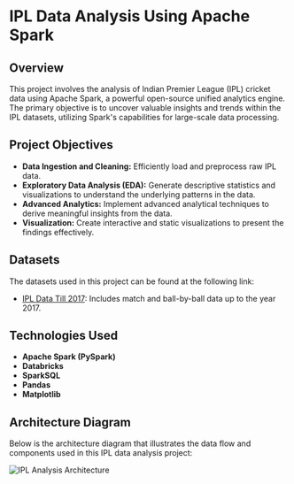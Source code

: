 # IPL Data Analysis Using Apache Spark

## Overview

This project involves the analysis of Indian Premier League (IPL) cricket data using Apache Spark, a powerful open-source unified analytics engine. The primary objective is to uncover valuable insights and trends within the IPL datasets, utilizing Spark's capabilities for large-scale data processing.

## Project Objectives

- **Data Ingestion and Cleaning:** Efficiently load and preprocess raw IPL data.
- **Exploratory Data Analysis (EDA):** Generate descriptive statistics and visualizations to understand the underlying patterns in the data.
- **Advanced Analytics:** Implement advanced analytical techniques to derive meaningful insights from the data.
- **Visualization:** Create interactive and static visualizations to present the findings effectively.

## Datasets

The datasets used in this project can be found at the following link:
- [IPL Data Till 2017](https://data.world/raghu543/ipl-data-till-2017): Includes match and ball-by-ball data up to the year 2017.

## Technologies Used

- **Apache Spark (PySpark)**
- **Databricks**
- **SparkSQL**
- **Pandas**
- **Matplotlib**

## Architecture Diagram

Below is the architecture diagram that illustrates the data flow and components used in this IPL data analysis project:

![IPL Analysis Architecture](https://github.com/raghul3/IPL_Data_Analysis/assets/81759525/7c0b1cf1-727d-407e-8922-b8c896835b08)
